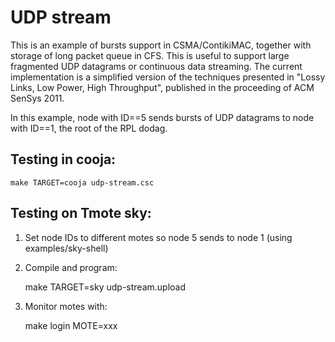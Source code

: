 UDP stream
==========

This is an example of bursts support in CSMA/ContikiMAC, together with storage
of long packet queue in CFS. This is useful to support large fragmented UDP
datagrams or continuous data streaming. The current implementation is a
simplified version of the techniques presented in "Lossy Links, Low Power, High
Throughput", published in the proceeding of ACM SenSys 2011.

In this example, node with ID==5 sends bursts of UDP datagrams to node with
ID==1, the root of the RPL dodag.

Testing in cooja:
-----------------

    make TARGET=cooja udp-stream.csc

Testing on Tmote sky:
---------------------

1. Set node IDs to different motes so node 5 sends to node 1 (using
   examples/sky-shell)

2. Compile and program:

    make TARGET=sky udp-stream.upload

3. Monitor motes with:

    make login MOTE=xxx
